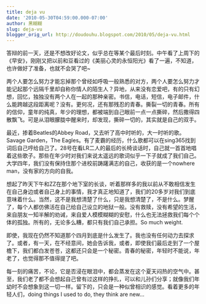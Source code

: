 ```yaml
---
title: deja vu
date: '2010-05-30T04:59:00.000-07:00'
author: 黑糊糊
slug: deja-vu 
blogger_orig_url: http://doudouhu.blogspot.com/2010/05/deja-vu.html
---
```


答辩的前一天，还是不想改好论文，似乎总在等某个最后时刻。中午看了上周下的《早安》，刚刚又把以前和豆看过的《美丽心灵的永恒阳光》看了一遍，不知道，也许做好了准备，也就不会哭了吧~

两个人要怎么努力才能忘掉那个曾经如呼吸一般熟悉的对方，两个人要怎么努力才能记起那个远隔千里却自称你情人的陌生人？异地，从来没有恋爱吧，有的只有幻想，回忆，独独没有两个人在一起的那种亲密。书信，电话，短信，电子邮件，什么能跨越这段距离呢？没有。更何况，还有那残忍的青春。撕裂一切的青春。所有的信仰，童年的纯真，年少的理想，都被端到自己眼前一点一点撕碎，然后撒得四散飘飞。可是从泪眼朦胧中醒来时，却发现，撕碎一切的，其实就是自己的双手。

最近，掺着Beatles的Abbey Road，又去听了高中时听的，大一时听的歌。Savage Garden，The Eagles。有了麦霸的经历，什么歌都可以在sing365找到词后自己哼给自己了。28号在看LR二人的最后的长椅谈话时，自己就一首首地唱着这些歌子。那些在年少时对我们来说太遥远的歌词似乎一下子就成了我们自己。大学四年，我们没有保持住那个进校前踌躇满志的自己，收获的是一个nowhere man，没有家的方向的自我。

想起了昨天下午和ZZ在那个地下室的长谈，听着那样多的我以前从不敢相信发生在自己身边或者自己身上的事情，我才真正地知道了，我们的20多岁对我们到底意味着什么。当然，这不是我想清楚了什么，只是我想清楚了，不是什么。梦醒了，每个人都仿佛活在自己给自己设立的地狱一般。没有救赎，没有希望的生活，来自朋友一知半解的劝诫，来自爱人模模糊糊的安慰，什么也无法拯救我们每个个体的孤独。所有的，无论多么糟，都只有我们自己承担。So much weight.

即使，我现在仍然不知道那个四月到底是什么发生了。我也没有任何动力去探求了。或者，有一天，在不经意间，她会告诉我，或者，即使我们最后走到了一个屋檐下，我们都白发苍苍，这都还只会是一个秘密。青春的秘密，年轻时不能说，年老了，也觉得那不值得提了吧。

每一刻的痛苦，不论，它是否浸在眼泪中，都会蒸发在这个夏天闷热的空气中。甚至，我们老了都不会想起自己曾有过这样的挣扎，可以和儿孙们分享；就像我们年幼时不会想象到这一切一样。留下的，只会是一种似曾相识的感觉。看着更多的年轻人们，doing things I used to do, they think are new...

